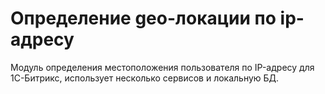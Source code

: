 # Определение geo-локации по ip-адресу

Модуль определения местоположения пользователя по IP-адресу для 1С-Битрикс, использует несколько сервисов и локальную БД.
